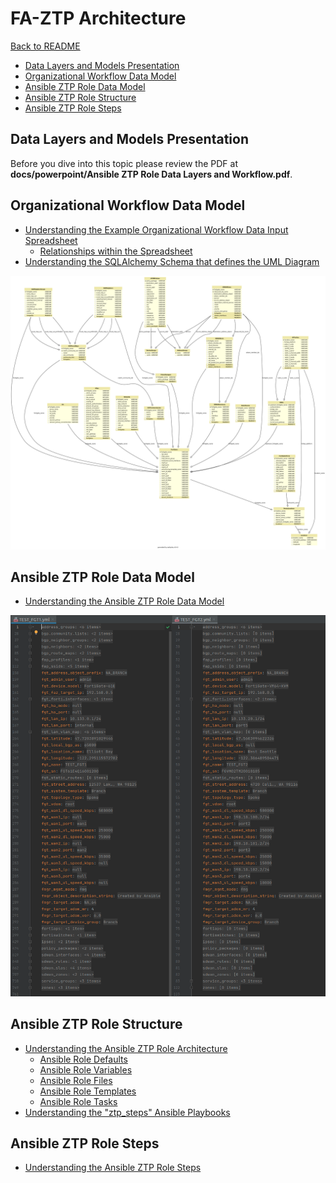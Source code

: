 # FA-ZTP Architecture

[Back to README](../../README.md#table-of-contents)

* [Data Layers and Models Presentation](#data-layers-and-models-presentation)
* [Organizational Workflow Data Model](#organizational-workflow-data-model)
* [Ansible ZTP Role Data Model](#ansible-ztp-role-data-model)
* [Ansible ZTP Role Structure](#ansible-ztp-role-structure)
* [Ansible ZTP Role Steps](#ansible-ztp-role-steps)

## Data Layers and Models Presentation

Before you dive into this topic please review the PDF at **docs/powerpoint/Ansible ZTP Role Data Layers and Workflow.pdf**.


## Organizational Workflow Data Model

* [Understanding the Example Organizational Workflow Data Input Spreadsheet](organizational_workflow_data_model.md#understanding-the-example-organizational-workflow-data-input-spreadsheet)
  * [Relationships within the Spreadsheet](organizational_workflow_data_model.md#relationships-within-the-spreadsheet)
* [Understanding the SQLAlchemy Schema that defines the UML Diagram](organizational_workflow_data_model.md#understanding-the-sqlalchemy-schema)

![](../images/spreadsheet_data_model.png)

## Ansible ZTP Role Data Model

* [Understanding the Ansible ZTP Role Data Model](ansible_ztp_role_data_model.md)

![](../images/ansible_ztp_data_model_yaml_1.png)


## Ansible ZTP Role Structure

* [Understanding the Ansible ZTP Role Architecture](ansible_ztp.md#understanding-the-ansible-ztp-role-architecture)
  * [Ansible Role Defaults](ansible_ztp.md#ansible-role-defaults)
  * [Ansible Role Variables](ansible_ztp.md#ansible-role-variables)
  * [Ansible Role Files](ansible_ztp.md#ansible-role-files) 
  * [Ansible Role Templates](ansible_ztp.md#ansible-role-templates) 
  * [Ansible Role Tasks](ansible_ztp.md#ansible-role-tasks)
* [Understanding the "ztp_steps" Ansible Playbooks](ztp_steps.md#understanding-the-ztp_steps-ansible-playbooks)


## Ansible ZTP Role Steps

* [Understanding the Ansible ZTP Role Steps](ztp_steps.md)
